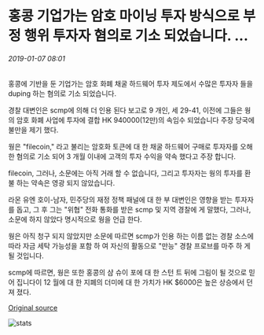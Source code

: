 # 홍콩 기업가는 암호 마이닝 투자 방식으로 부정 행위 투자자 혐의로 기소 되었습니다. ...

###### 2019-01-07 08:01

홍콩에 기반을 둔 기업가는 암호 화폐 채굴 하드웨어 투자 제도에서 수많은 투자자 들을 duping 하는 혐의로 기소 되었습니다.

경찰 대변인은 scmp에 의해 더 인용 된다 보고로 9 개인, 세 29-41, 이전에 그들은 웡의 암호 화폐 사업에 투자에 결합 HK $940000 ($12만)의 속임수 되었습니다 주장 당국에 불만을 제기 했다.

웡은 "filecoin," 라고 불리는 암호화 토큰에 대 한 채굴 하드웨어 구매로 투자자를 오해 한 혐의로 기소 되어 3 개월 이내에 고객의 투자 수익을 약속 했다고 주장 합니다.

filecoin, 그러나, 소문에는 아직 거래 할 수 없습니다, 그리고 투자자는 웡의 투자를 환불 하는 약속은 영광 되지 않았습니다.

라몬 유엔 호이-남자, 민주당의 재정 정책 패널에 대 한 부 대변인은 영향을 받는 투자자를 돕고, 그 후 그는 "위협" 전화 통화를 받은 scmp 및 지역 경찰에 게 말했다, 그러나, 소문에 하지 않았다 명시적으로 웡을 언급 한다.

웡은 아직 청구 되지 않았지만 소문에 따르면 scmp가 인용 하는 이름 없는 경찰 소스에 따라 자금 세탁 가능성을 포함 하 여 자신의 활동으로 "만능" 경찰 프로브를 마주 하 게 될 것입니다.

scmp에 따르면, 웡은 또한 홍콩의 샴 슈이 포에 대 한 스턴 트 뒤에 그림이 될 것으로 믿어 집니다이 12 월에 대 한 지폐의 더미에 대 한 가치가 HK $6000은 높은 상승에서 던져 졌다.

[Original source](https://cointelegraph.com/news/hong-kong-entrepreneur-accused-of-cheating-investors-in-crypto-mining-investment-scheme)

![stats](https://c.statcounter.com/11760860/0/a89fa40b/1/ "stats")